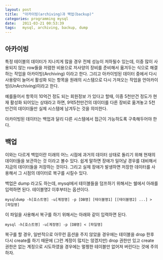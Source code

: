 ```yaml
---
layout: post
title:  "아카이빙(archiving)과 백업(backup)"
categories: programming mysql
date:   2011-03-21 00:53:39
tags:   mysql, archiving, backup, dump
---
```


## 아카이빙

특정 테이블의 데이터가 지나치게 많을 경우 전체 성능이 저하될수 있는데, 이중 많이 사용되지 않는 row들을 저렴한 비용으로 저사양의 장비를 준비해서 옮겨두는 식으로 해결하는 작업을 아카이빙(Archiving) 이라고 한다. 그리고 아카이빙된 데이터 중에서 다시 사용량이 늘어서 활성화 되는 항목을 원래의 시스템으로 다시 가져오는 작업을 언아카이빙(UnArchiving)이라고 한다.

예를들어서 항목이 10억건 정도 되는 회원정보 가 있다고 할때, 이중 5천만건 정도가 현재 활성화 되어있는 상태라고 하면, 9억5천만건의 데이터를 다른 장비로 옮겨놓고 5천만건의 데이터들만 실제 시스템에 남겨두는 것을 의미한다.

아카이빙된 데이터는 백업과 달리 다른 시스템에서 접근이 가능하도록 구축해두어야 한다.

## 백업

이와는 다르게 백업이란 미래의 어느 시점에 과거의 데이터 상태로 돌리기 위해 현재의 데이터들을 보관하는 것 이라고 볼수 있다. 쉽게 말하면 장애가 일어날 경우를 대비해서 지금의 데이터들을 저장하는 것이다. 그리고 실제 장애가 발생하면 저장한 데이터를 사용해서 그 시점의 데이터로 복구를 시킬수 있다.

백업은 dump 라고도 하는데, mysql에서 테이블들을 덤프하기 위해서는 쉘에서 아래를 입력하면 된다. 테이블명2 이후부터는 옵션이다.

    mysqldump -h[호스트명] -u[계정명] -p [DB명] [테이블명1] [[테이블명2] ...] > [파일명]
 
이 파일을 사용해서 복구를 하기 위해서는 아래와 같이 입력하면 된다.

    mysql -h[호스트명] -u[계정명] -p [DB명] < [파일명]

복구를 할 경우, 일반적으로 아무런 옵션을 주지 않았을 경우에는 테이블을 drop 한후 다시 create를 하기 때문에 (그런 계정이 많지는 않겠지만) drop 권한만 있고 create 권한은 없는 계정으로 시도하였을 경우에는 멀쩡한 테이블만 없어져 버린다는 것에 주의하자.